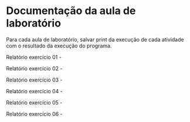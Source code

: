 # Documentação da aula de laboratório

Para cada aula de laboratório, salvar print da execução de cada atividade com o resultado da execução do programa.

Relatório exercício 01 - 

Relatório exercício 02 - 

Relatório exercício 03 - 

Relatório exercício 04 - 

Relatório exercício 05 - 

Relatório exercício 06 - 

